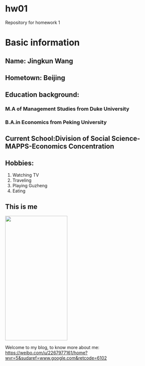 # hw01
Repository for homework 1

# Basic information

## Name: Jingkun Wang 

## Hometown: Beijing
## Education background: 

### M.A of Management Studies from Duke University 

### B.A.in Economics from Peking University

## Current School:Division of Social Science-MAPPS-Economics Concentration

## Hobbies:



1. Watching TV 
1. Traveling
1. Playing Guzheng
1. Eating


## This is me

<img src= "https://user-images.githubusercontent.com/32334821/31059931-0992ce40-a6cf-11e7-840e-d42f6f18ed0c.jpg" width="200" height="400"/>




Welcome to my blog, to know more about me:
https://weibo.com/u/2267977161/home?wvr=5&sudaref=www.google.com&retcode=6102
